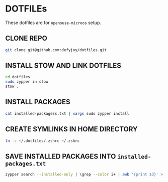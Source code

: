 
# DOTFILEs 

These dotfiles are for `opensuse-microos` setup.


## CLONE REPO

```bash
git clone git@github.com:defyjoy/dotfiles.git
```

## INSTALL STOW AND LINK DOTFILES

```bash
cd dotfiles
sudo zypper in stow
stow .
```

## INSTALL PACKAGES

```bash
cat installed-packagess.txt | xargs sudo zypper install
```


## CREATE SYMLINKS IN HOME DIRECTORY 

```bash
ln -s ~/.dotfiles/.zshrc ~/.zshrc
```

## SAVE INSTALLED PACKAGES INTO `installed-packages.txt`

```bash
zypper search --installed-only | \grep --color i+ | awk '{print $3}' > installed-packages.txt
```
